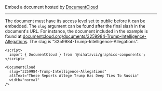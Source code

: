 Embed a document hosted by [DocumentCloud](https://documentcloud.org)

---

The document must have its access level set to public before it can be embedded. The `slug` argument can be found after the final slash in the document's URL. For instance, the document included in the example is found at [documentcloud.org/documents/3259984-Trump-Intelligence-Allegations](https://www.documentcloud.org/documents/3259984-Trump-Intelligence-Allegations). The slug is "3259984-Trump-Intelligence-Allegations".

```svelte
<script>
  import { DocumentCloud } from '@nihatavci/graphics-components';
</script>

<DocumentCloud
  slug="3259984-Trump-Intelligence-Allegations"
  altText="These Reports Allege Trump Has Deep Ties To Russia"
  width="normal"
/>
```
